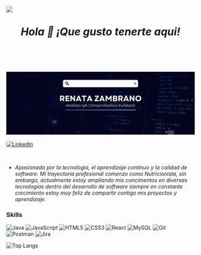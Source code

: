 #  <img src="https://media.giphy.com/media/RkX2zcpO79EAf82ESl/giphy.gif" width="100"/>  <p align="center" width="100%"> *Hola 👋 ¡Que gusto tenerte aqui!* </p>

&nbsp; 

&nbsp;

![Banner de Renatazam](Banner1.png)


 [![LinkedIn](https://img.shields.io/badge/linkedin-%230077B5.svg?style=for-the-badge&logo=linkedin&logoColor=white)](https://www.linkedin.com/in/renatazambrano)

 &nbsp;

 

- *Apasionada por la tecnologia, el aprendizaje continuo y la calidad de software. Mi trayectoria profesional comenzo como Nutricionista, sin embargo, actualmente estoy ampliando mis concimentos en diversas tecnologias dentro del desarrollo de software siempre en constante crecimiento estoy muy feliz de compartir contigo mis proyectos y aprendizaje.*


### Skills

![Java](https://img.shields.io/badge/java-%23ED8B00.svg?style=for-the-badge&logo=openjdk&logoColor=white)
![JavaScript](https://img.shields.io/badge/javascript-%23323330.svg?style=for-the-badge&logo=javascript&logoColor=%23F7DF1E)
![HTML5](https://img.shields.io/badge/html5-%23E34F26.svg?style=for-the-badge&logo=html5&logoColor=white)
![CSS3](https://img.shields.io/badge/css3-%231572B6.svg?style=for-the-badge&logo=css3&logoColor=white)
![React](https://img.shields.io/badge/react-%2320232a.svg?style=for-the-badge&logo=react&logoColor=%2361DAFB)
![MySQL](https://img.shields.io/badge/mysql-4479A1.svg?style=for-the-badge&logo=mysql&logoColor=white)
	![Git](https://img.shields.io/badge/git-%23F05033.svg?style=for-the-badge&logo=git&logoColor=white)
    ![Postman](https://img.shields.io/badge/Postman-FF6C37?style=for-the-badge&logo=postman&logoColor=white)
    	![Jira](https://img.shields.io/badge/jira-%230A0FFF.svg?style=for-the-badge&logo=jira&logoColor=white)


![Top Langs](https://github-readme-stats.vercel.app/api/top-langs/?username=renatamzp&layout=compact&theme=tokyonight)